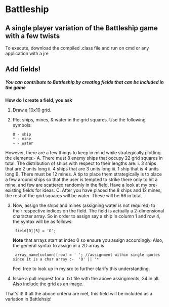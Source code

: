 # Battleship
## A single player variation of the Battleship game with a few twists

To execute, download the compiled .class file and run on cmd or any application with a jre

## Add fields!

##### You can contribute to Battleship by creating fields that can be included in the game

**How do I create a field, you ask**

1. Draw a 10x10 grid.

2. Plot ships, mines, & water in the grid squares. 
    Use the following symbols:
    ```
    O - ship
    * - mine
    ~ - water
    ```
  However, there are a few things to keep in mind while strategically plotting the elements:-
  A. There must 8 enemy ships that occupy 22 grid squares in total. The distribution of ships with respect to their lengths are:
      i. 3 ships that are 2 units long
      ii. 4 ships that are 3 units long
      iii. 1 ship that is 4 units long
  B. There must be 12 mines. A tip to place them strategically is to place a few around ships so that the user is tempted to strike there only to hit a mine, and few are            scattered randomly in the field. Have a look at my pre-existing fields for ideas.
  C. After you have placed the 8 ships and 12 mines, the rest of the grid squares will be water. These will be 66 in total.
 
3. Now, assign the ships and mines (assigning water is not required) to their respective indices on the field. The field is actually a 2-dimensional character array. 
   So in order to assign say a ship in column 1 and row 4, the syntax will be as follows:
   ```
    field[0][5] = 'O';
   ```
    **Note** that arrays start at index 0 so ensure you assign accordingly. Also, the general syntax to assign in a 2D array is 
   ```
    array_name[column][row] = ' '; //assignment within single quotes since it is a char array :-  'O' || '*'
   ```
   Feel free to look up in my src to further clarify this understanding.
   
4. Issue a pull request for a .txt file with the above assingments, 34 in all. Also include the grid as an image.

That's it! If all the aboce criteria are met, this field will be included as a variation in Battlehsip!
